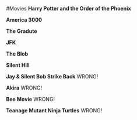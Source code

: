 #Movies
**Harry Potter and the Order of the Phoenix**

**America 3000**

**The Gradute**

**JFK**

**The Blob**

**Silent Hill**

**Jay & Silent Bob Strike Back** WRONG!

**Akira** WRONG!

**Bee Movie** WRONG!

**Teanage Mutant Ninja Turtles** WRONG!